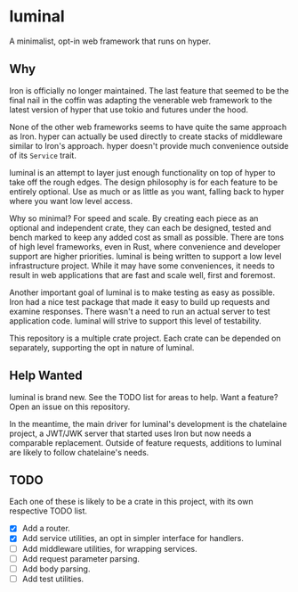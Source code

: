 # luminal
A minimalist, opt-in web framework that runs on hyper.

## Why

Iron is officially no longer maintained. The last feature that seemed to be the
final nail in the coffin was adapting the venerable web framework to the latest
version of hyper that use tokio and futures under the hood.

None of the other web frameworks seems to have quite the same approach as Iron.
hyper can actually be used directly to create stacks of middleware similar to
Iron's approach. hyper doesn't provide much convenience outside of its
`Service` trait.

luminal is an attempt to layer just enough functionality on top of hyper to
take off the rough edges. The design philosophy is for each feature to be
entirely optional. Use as much or as little as you want, falling back to hyper
where you want low level access.

Why so minimal? For speed and scale. By creating each piece as an optional and
independent crate, they can each be designed, tested and bench marked to keep
any added cost as small as possible. There are tons of high level frameworks,
even in Rust, where convenience and developer support are higher priorities.
luminal is being written to support a low level infrastructure project. While
it may have some conveniences, it needs to result in web applications that are
fast and scale well, first and foremost.

Another important goal of luminal is to make testing as easy as possible. Iron
had a nice test package that made it easy to build up requests and examine
responses. There wasn't a need to run an actual server to test application
code. luminal will strive to support this level of testability.

This repository is a multiple crate project. Each crate can be depended on
separately, supporting the opt in nature of luminal.

## Help Wanted

luminal is brand new. See the TODO list for areas to help. Want a feature? Open
an issue on this repository.

In the meantime, the main driver for luminal's development is the chatelaine
project, a JWT/JWK server that started uses Iron but now needs a comparable
replacement. Outside of feature requests, additions to luminal are likely to
follow chatelaine's needs.

## TODO

Each one of these is likely to be a crate in this project, with its own
respective TODO list.

* [x] Add a router.
* [x] Add service utilities, an opt in simpler interface for handlers.
* [ ] Add middleware utilities, for wrapping services.
* [ ] Add request parameter parsing.
* [ ] Add body parsing.
* [ ] Add test utilities.
